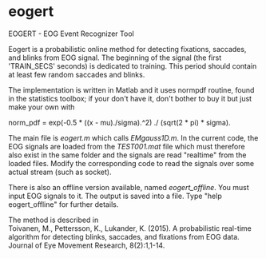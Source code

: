 eogert
======

EOGERT - EOG Event Recognizer Tool

Eogert is a probabilistic online method for detecting fixations, saccades, and blinks from EOG signal.
The beginning of the signal (the first 'TRAIN_SECS' seconds) is dedicated to training. This period should contain at least few random saccades and blinks.

The implementation is written in Matlab and it uses normpdf routine, found in the statistics toolbox; if your don't have it, don't bother to buy it but just make your own with 

norm_pdf = exp(-0.5 * ((x - mu)./sigma).^2) ./ (sqrt(2 * pi) * sigma).

The main file is *eogert.m* which calls *EMgauss1D.m*. In the current code, the EOG signals are loaded from the *TEST001.mat* file which must therefore also exist in the same folder 
and the signals are read "realtime" from the loaded files. Modify the corresponding code to read the signals over some actual stream (such as socket).

There is also an offline version available, named *eogert_offline*. You must input EOG signals to it. The output is saved into a file. Type "help eogert_offline" for further details.

The method is described in<br>
Toivanen, M., Pettersson, K., Lukander, K. (2015). A probabilistic real-time algorithm for detecting blinks, saccades, and fixations from EOG data. Journal of Eye Movement Research, 8(2):1,1-14.
